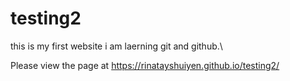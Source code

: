 # testing2

this is my first website
i am laerning git and github.\

Please view the page at https://rinatayshuiyen.github.io/testing2/